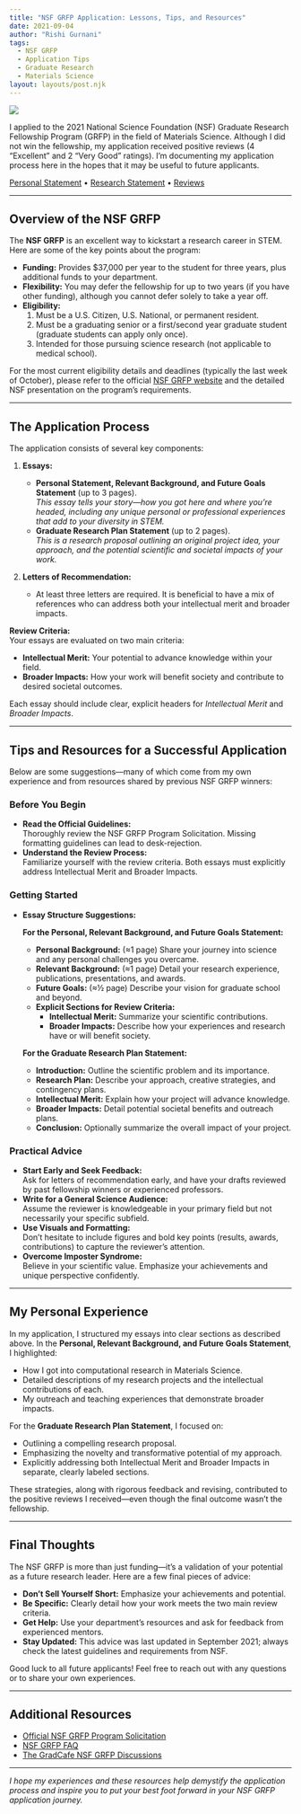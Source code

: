 ```yaml
---
title: "NSF GRFP Application: Lessons, Tips, and Resources"
date: 2021-09-04
author: "Rishi Gurnani"
tags:
  - NSF GRFP
  - Application Tips
  - Graduate Research
  - Materials Science
layout: layouts/post.njk
---
```


![](https://images.unsplash.com/photo-1521833965051-8273d0579115?q=80&w=1740&auto=format&fit=crop&ixlib=rb-4.0.3&ixid=M3wxMjA3fDB8MHxwaG90by1wYWdlfHx8fGVufDB8fHx8fA%3D%3D)

I applied to the 2021 National Science Foundation (NSF) Graduate Research Fellowship Program (GRFP) in the field of Materials Science. Although I did not win the fellowship, my application received positive reviews (4 “Excellent” and 2 “Very Good” ratings). I’m documenting my application process here in the hopes that it may be useful to future applicants.

[Personal Statement](https://rishigurnani.wordpress.com/wp-content/uploads/2021/06/rg_nsf_personal_statement-9.pdf) • [Research Statement](https://rishigurnani.wordpress.com/wp-content/uploads/2021/06/rg_nsf_research_statement-26.pdf) • [Reviews](https://rishigurnani.wordpress.com/wp-content/uploads/2021/06/final_reviews.pdf)

---

## Overview of the NSF GRFP

The **NSF GRFP** is an excellent way to kickstart a research career in STEM. Here are some of the key points about the program:

- **Funding:** Provides \$37,000 per year to the student for three years, plus additional funds to your department.
- **Flexibility:** You may defer the fellowship for up to two years (if you have other funding), although you cannot defer solely to take a year off.
- **Eligibility:**
  1. Must be a U.S. Citizen, U.S. National, or permanent resident.
  2. Must be a graduating senior or a first/second year graduate student (graduate students can apply only once).
  3. Intended for those pursuing science research (not applicable to medical school).
  
For the most current eligibility details and deadlines (typically the last week of October), please refer to the official [NSF GRFP website](https://www.nsfgrfp.org) and the detailed NSF presentation on the program’s requirements.

---

## The Application Process

The application consists of several key components:

1. **Essays:**  
   - **Personal Statement, Relevant Background, and Future Goals Statement** (up to 3 pages).  
     *This essay tells your story—how you got here and where you’re headed, including any unique personal or professional experiences that add to your diversity in STEM.*
   - **Graduate Research Plan Statement** (up to 2 pages).  
     *This is a research proposal outlining an original project idea, your approach, and the potential scientific and societal impacts of your work.*

2. **Letters of Recommendation:**  
   - At least three letters are required. It is beneficial to have a mix of references who can address both your intellectual merit and broader impacts.

**Review Criteria:**  
Your essays are evaluated on two main criteria:  
- **Intellectual Merit:** Your potential to advance knowledge within your field.  
- **Broader Impacts:** How your work will benefit society and contribute to desired societal outcomes.

Each essay should include clear, explicit headers for *Intellectual Merit* and *Broader Impacts*.

---

## Tips and Resources for a Successful Application

Below are some suggestions—many of which come from my own experience and from resources shared by previous NSF GRFP winners:

### Before You Begin
- **Read the Official Guidelines:**  
  Thoroughly review the NSF GRFP Program Solicitation. Missing formatting guidelines can lead to desk-rejection.
- **Understand the Review Process:**  
  Familiarize yourself with the review criteria. Both essays must explicitly address Intellectual Merit and Broader Impacts.

### Getting Started
- **Essay Structure Suggestions:**

  **For the Personal, Relevant Background, and Future Goals Statement:**  
  - **Personal Background:** (≈1 page) Share your journey into science and any personal challenges you overcame.
  - **Relevant Background:** (≈1 page) Detail your research experience, publications, presentations, and awards.
  - **Future Goals:** (≈½ page) Describe your vision for graduate school and beyond.
  - **Explicit Sections for Review Criteria:**  
    - **Intellectual Merit:** Summarize your scientific contributions.
    - **Broader Impacts:** Describe how your experiences and research have or will benefit society.

  **For the Graduate Research Plan Statement:**  
  - **Introduction:** Outline the scientific problem and its importance.
  - **Research Plan:** Describe your approach, creative strategies, and contingency plans.
  - **Intellectual Merit:** Explain how your project will advance knowledge.
  - **Broader Impacts:** Detail potential societal benefits and outreach plans.
  - **Conclusion:** Optionally summarize the overall impact of your project.

### Practical Advice
- **Start Early and Seek Feedback:**  
  Ask for letters of recommendation early, and have your drafts reviewed by past fellowship winners or experienced professors.
- **Write for a General Science Audience:**  
  Assume the reviewer is knowledgeable in your primary field but not necessarily your specific subfield.
- **Use Visuals and Formatting:**  
  Don’t hesitate to include figures and bold key points (results, awards, contributions) to capture the reviewer’s attention.
- **Overcome Imposter Syndrome:**  
  Believe in your scientific value. Emphasize your achievements and unique perspective confidently.

---

## My Personal Experience

In my application, I structured my essays into clear sections as described above. In the **Personal, Relevant Background, and Future Goals Statement**, I highlighted:
- How I got into computational research in Materials Science.
- Detailed descriptions of my research projects and the intellectual contributions of each.
- My outreach and teaching experiences that demonstrate broader impacts.

For the **Graduate Research Plan Statement**, I focused on:
- Outlining a compelling research proposal.
- Emphasizing the novelty and transformative potential of my approach.
- Explicitly addressing both Intellectual Merit and Broader Impacts in separate, clearly labeled sections.

These strategies, along with rigorous feedback and revising, contributed to the positive reviews I received—even though the final outcome wasn’t the fellowship.

---

## Final Thoughts

The NSF GRFP is more than just funding—it’s a validation of your potential as a future research leader. Here are a few final pieces of advice:
- **Don’t Sell Yourself Short:** Emphasize your achievements and potential.
- **Be Specific:** Clearly detail how your work meets the two main review criteria.
- **Get Help:** Use your department’s resources and ask for feedback from experienced mentors.
- **Stay Updated:** This advice was last updated in September 2021; always check the latest guidelines and requirements from NSF.

Good luck to all future applicants! Feel free to reach out with any questions or to share your own experiences.

---

## Additional Resources

- [Official NSF GRFP Program Solicitation](https://www.nsfgrfp.org)
- [NSF GRFP FAQ](https://www.nsfgrfp.org/faq)
- [The GradCafe NSF GRFP Discussions](https://www.thegradcafe.com/scholarships/nsf-grfp/)

---

*I hope my experiences and these resources help demystify the application process and inspire you to put your best foot forward in your NSF GRFP application journey.*
